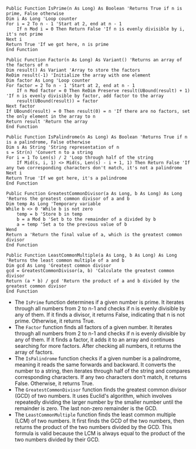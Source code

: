 ```visual basic
Public Function IsPrime(n As Long) As Boolean 'Returns True if n is prime, False otherwise
Dim i As Long 'Loop counter
For i = 2 To n - 1 'Start at 2, end at n - 1
    If n Mod i = 0 Then Return False 'If n is evenly divisible by i, it's not prime
Next i
Return True 'If we got here, n is prime
End Function

Public Function Factor(n As Long) As Variant() 'Returns an array of the factors of n
Dim result() As Variant 'Array to store the factors
ReDim result(-1) 'Initialize the array with one element
Dim factor As Long 'Loop counter
For factor = 2 To n - 1 'Start at 2, end at n - 1
    If n Mod factor = 0 Then ReDim Preserve result(UBound(result) + 1) 'If n is evenly divisible by factor, add factor to the array
    result(UBound(result)) = factor
Next factor
If UBound(result) = 0 Then result(0) = n 'If there are no factors, set the only element in the array to n
Return result 'Return the array
End Function

Public Function IsPalindrome(n As Long) As Boolean 'Returns True if n is a palindrome, False otherwise
Dim s As String 'String representation of n
s = Str(n) 'Convert n to a string
For i = 1 To Len(s) / 2 'Loop through half of the string
    If Mid(s, i, 1) <> Mid(s, Len(s) - i + 1, 1) Then Return False 'If any two corresponding characters don't match, it's not a palindrome
Next i
Return True 'If we got here, it's a palindrome
End Function

Public Function GreatestCommonDivisor(a As Long, b As Long) As Long 'Returns the greatest common divisor of a and b
Dim temp As Long 'Temporary variable
While b <> 0 'While b is not zero
    temp = b 'Store b in temp
    b = a Mod b 'Set b to the remainder of a divided by b
    a = temp 'Set a to the previous value of b
Wend
Return a 'Return the final value of a, which is the greatest common divisor
End Function

Public Function LeastCommonMultiple(a As Long, b As Long) As Long 'Returns the least common multiple of a and b
Dim gcd As Long 'Greatest common divisor
gcd = GreatestCommonDivisor(a, b) 'Calculate the greatest common divisor
Return (a * b) / gcd 'Return the product of a and b divided by the greatest common divisor
End Function
```

* The `IsPrime` function determines if a given number is prime. It iterates through all numbers from 2 to n-1 and checks if n is evenly divisible by any of them. If it finds a divisor, it returns False, indicating that n is not prime. Otherwise, it returns True.
* The `Factor` function finds all factors of a given number. It iterates through all numbers from 2 to n-1 and checks if n is evenly divisible by any of them. If it finds a factor, it adds it to an array and continues searching for more factors. After checking all numbers, it returns the array of factors.
* The `IsPalindrome` function checks if a given number is a palindrome, meaning it reads the same forwards and backward. It converts the number to a string, then iterates through half of the string and compares corresponding characters. If any two characters don't match, it returns False. Otherwise, it returns True.
* The `GreatestCommonDivisor` function finds the greatest common divisor (GCD) of two numbers. It uses Euclid's algorithm, which involves repeatedly dividing the larger number by the smaller number until the remainder is zero. The last non-zero remainder is the GCD.
* The `LeastCommonMultiple` function finds the least common multiple (LCM) of two numbers. It first finds the GCD of the two numbers, then returns the product of the two numbers divided by the GCD. This formula is valid because the LCM is always equal to the product of the two numbers divided by their GCD.